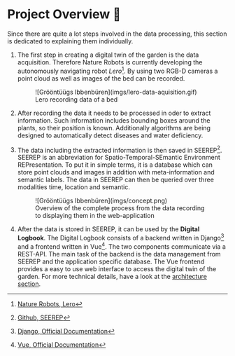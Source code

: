 # Project Overview :satellite:

Since there are quite a lot steps involved in the data processing, this section is
dedicated to explaining them individually.

1. The first step in creating a digital twin of the garden is the data
   acquisition. Therefore Nature Robots is currently developing the autonomously
   navigating robot *Lero*[^1]. By using two RGB-D cameras a point cloud as well
   as images of the bed can be recorded.

    <figure markdown>
    ![Grööntüügs Ibbenbüren](imgs/lero-data-aquisition.gif)
        <figcaption> Lero recording data of a bed </figcaption>
    </figure>

2. After recording the data it needs to be processed in oder to extract
   information. Such information includes bounding boxes around the plants, so
   their position is known. Additionally algorithms are being designed to
   automatically detect diseases and water deficiency.

3. The data including the extracted information is then saved in SEEREP[^2].
   SEEREP is an abbreviation for Spatio-Temporal-SEmantic Environment
   REPresentation. To put it in simple terms, it is a database which can store
   point clouds and images in addition with meta-information and semantic
   labels. The data in SEEREP can then be queried over three modalities time,
   location and semantic.

    <figure markdown>
    ![Grööntüügs Ibbenbüren](imgs/concept.png)
        <figcaption> Overview of the complete process from the data recording to displaying them in the web-application </figcaption>
    </figure>

4. After the data is stored in SEEREP, it can be used by the **Digital
   Logbook**. The Digital Logbook consists of a backend written in Django[^3] and a
   frontend written in Vue[^4]. The two components communicate via a REST-API. The
   main task of the backend is the data management from SEEREP and the
   application specific database. The Vue frontend provides a easy to use web
   interface to access the digital twin of the garden. For more technical
   details, have a look at the [architecture
   section](reference/architecture.md).

[^1]: [Nature Robots, Lero](https://naturerobots.de/blog/lero-robot-prototype/)
[^2]: [Github, SEEREP](https://github.com/agri-gaia/seerep)
[^3]: [Django, Official Documentation](https://www.djangoproject.com/)
[^4]: [Vue, Official Documentation](https://vuejs.org/)
